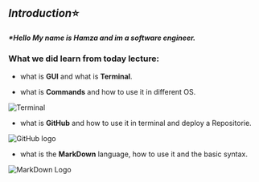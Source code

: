 ## *Introduction*:star: 

##### *Hello My name is Hamza and im a software engineer.

### What we did learn from today lecture: 

- what is **GUI** and what is **Terminal**.

- what is **Commands** and how to use it in different OS.

![Terminal](https://upload.wikimedia.org/wikipedia/commons/f/f9/Windows_Terminal_Logo.png)

- what is **GitHub** and how to use it in terminal and deploy a Repositorie.

![GitHub logo](https://github.githubassets.com/images/modules/logos_page/GitHub-Mark.png)

- what is the **MarkDown** language, how to use it and the basic syntax.

![MarkDown Logo](https://fontawesomeicons.com/lib/svg/logo-markdown.svg)


